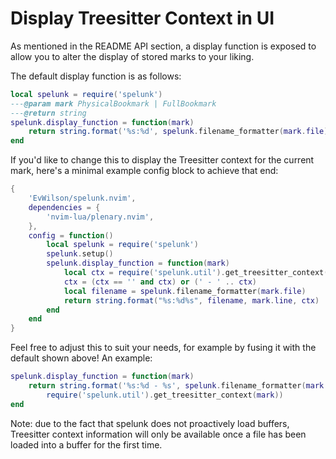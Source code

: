 # Display Treesitter Context in UI

As mentioned in the README API section, a display function is exposed to allow you to alter the display of stored marks to your liking.

The default display function is as follows:
```lua
local spelunk = require('spelunk')
---@param mark PhysicalBookmark | FullBookmark
---@return string
spelunk.display_function = function(mark)
	return string.format('%s:%d', spelunk.filename_formatter(mark.file), mark.line)
end
```

If you'd like to change this to display the Treesitter context for the current mark, here's a minimal example config block to achieve that end:
```lua
{
	'EvWilson/spelunk.nvim',
	dependencies = {
		'nvim-lua/plenary.nvim',
	},
	config = function()
		local spelunk = require('spelunk')
		spelunk.setup()
		spelunk.display_function = function(mark)
			local ctx = require('spelunk.util').get_treesitter_context(mark)
			ctx = (ctx == '' and ctx) or (' - ' .. ctx)
			local filename = spelunk.filename_formatter(mark.file)
			return string.format("%s:%d%s", filename, mark.line, ctx)
		end
	end
}
```

Feel free to adjust this to suit your needs, for example by fusing it with the default shown above! An example:
```lua
spelunk.display_function = function(mark)
	return string.format('%s:%d - %s', spelunk.filename_formatter(mark.file), mark.line,
		require('spelunk.util').get_treesitter_context(mark))
end
```

Note: due to the fact that spelunk does not proactively load buffers, Treesitter context information will only be available once
a file has been loaded into a buffer for the first time.
